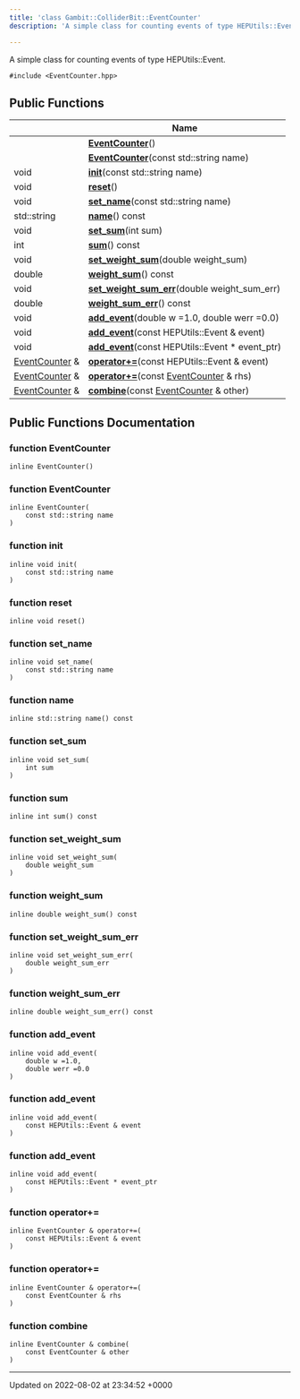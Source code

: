 ```yaml
---
title: 'class Gambit::ColliderBit::EventCounter'
description: 'A simple class for counting events of type HEPUtils::Event. '

---
```









A simple class for counting events of type HEPUtils::Event. 


`#include <EventCounter.hpp>`

## Public Functions

|                | Name           |
| -------------- | -------------- |
| | **[EventCounter](/documentation/code/main/classes/classgambit_1_1colliderbit_1_1eventcounter/#function-eventcounter)**() |
| | **[EventCounter](/documentation/code/main/classes/classgambit_1_1colliderbit_1_1eventcounter/#function-eventcounter)**(const std::string name) |
| void | **[init](/documentation/code/main/classes/classgambit_1_1colliderbit_1_1eventcounter/#function-init)**(const std::string name) |
| void | **[reset](/documentation/code/main/classes/classgambit_1_1colliderbit_1_1eventcounter/#function-reset)**() |
| void | **[set_name](/documentation/code/main/classes/classgambit_1_1colliderbit_1_1eventcounter/#function-set-name)**(const std::string name) |
| std::string | **[name](/documentation/code/main/classes/classgambit_1_1colliderbit_1_1eventcounter/#function-name)**() const |
| void | **[set_sum](/documentation/code/main/classes/classgambit_1_1colliderbit_1_1eventcounter/#function-set-sum)**(int sum) |
| int | **[sum](/documentation/code/main/classes/classgambit_1_1colliderbit_1_1eventcounter/#function-sum)**() const |
| void | **[set_weight_sum](/documentation/code/main/classes/classgambit_1_1colliderbit_1_1eventcounter/#function-set-weight-sum)**(double weight_sum) |
| double | **[weight_sum](/documentation/code/main/classes/classgambit_1_1colliderbit_1_1eventcounter/#function-weight-sum)**() const |
| void | **[set_weight_sum_err](/documentation/code/main/classes/classgambit_1_1colliderbit_1_1eventcounter/#function-set-weight-sum-err)**(double weight_sum_err) |
| double | **[weight_sum_err](/documentation/code/main/classes/classgambit_1_1colliderbit_1_1eventcounter/#function-weight-sum-err)**() const |
| void | **[add_event](/documentation/code/main/classes/classgambit_1_1colliderbit_1_1eventcounter/#function-add-event)**(double w =1.0, double werr =0.0) |
| void | **[add_event](/documentation/code/main/classes/classgambit_1_1colliderbit_1_1eventcounter/#function-add-event)**(const HEPUtils::Event & event) |
| void | **[add_event](/documentation/code/main/classes/classgambit_1_1colliderbit_1_1eventcounter/#function-add-event)**(const HEPUtils::Event * event_ptr) |
| [EventCounter](/documentation/code/main/classes/classgambit_1_1colliderbit_1_1eventcounter/) & | **[operator+=](/documentation/code/main/classes/classgambit_1_1colliderbit_1_1eventcounter/#function-operator+=)**(const HEPUtils::Event & event) |
| [EventCounter](/documentation/code/main/classes/classgambit_1_1colliderbit_1_1eventcounter/) & | **[operator+=](/documentation/code/main/classes/classgambit_1_1colliderbit_1_1eventcounter/#function-operator+=)**(const [EventCounter](/documentation/code/main/classes/classgambit_1_1colliderbit_1_1eventcounter/) & rhs) |
| [EventCounter](/documentation/code/main/classes/classgambit_1_1colliderbit_1_1eventcounter/) & | **[combine](/documentation/code/main/classes/classgambit_1_1colliderbit_1_1eventcounter/#function-combine)**(const [EventCounter](/documentation/code/main/classes/classgambit_1_1colliderbit_1_1eventcounter/) & other) |

## Public Functions Documentation

### function EventCounter

```
inline EventCounter()
```


### function EventCounter

```
inline EventCounter(
    const std::string name
)
```


### function init

```
inline void init(
    const std::string name
)
```


### function reset

```
inline void reset()
```


### function set_name

```
inline void set_name(
    const std::string name
)
```


### function name

```
inline std::string name() const
```


### function set_sum

```
inline void set_sum(
    int sum
)
```


### function sum

```
inline int sum() const
```


### function set_weight_sum

```
inline void set_weight_sum(
    double weight_sum
)
```


### function weight_sum

```
inline double weight_sum() const
```


### function set_weight_sum_err

```
inline void set_weight_sum_err(
    double weight_sum_err
)
```


### function weight_sum_err

```
inline double weight_sum_err() const
```


### function add_event

```
inline void add_event(
    double w =1.0,
    double werr =0.0
)
```


### function add_event

```
inline void add_event(
    const HEPUtils::Event & event
)
```


### function add_event

```
inline void add_event(
    const HEPUtils::Event * event_ptr
)
```


### function operator+=

```
inline EventCounter & operator+=(
    const HEPUtils::Event & event
)
```


### function operator+=

```
inline EventCounter & operator+=(
    const EventCounter & rhs
)
```


### function combine

```
inline EventCounter & combine(
    const EventCounter & other
)
```


-------------------------------

Updated on 2022-08-02 at 23:34:52 +0000